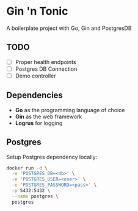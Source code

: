 # Gin 'n Tonic

A boilerplate project with Go, Gin and PostgresDB

## TODO
- [ ] Proper health endpoints
- [ ] Postgres DB Connection
- [ ] Demo controller

## Dependencies
- **Go** as the programming language of choice
- **Gin** as the web framework
- **Logrus** for logging

## Postgres
Setup Postgres dependency locally:  
```bash
docker run -d \
  -e 'POSTGRES_DB=<db>' \
  -e 'POSTGRES_USER=<user>' \
  -e 'POSTGRES_PASSWORD=<pass>' \
  -p 5432:5432 \
  --name postgres \
  postgres
```
